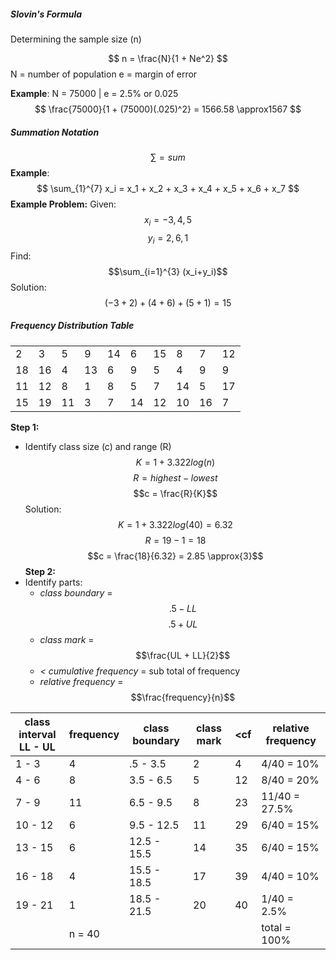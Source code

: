 ##### Slovin's Formula
Determining the sample size (n)

$$
n = \frac{N}{1 + Ne^2}
$$
N = number of population
e = margin of error

**Example**:
N = 75000 | e = 2.5% or 0.025
$$
\frac{75000}{1 + (75000)(.025)^2} = 1566.58 \approx1567
$$
##### Summation Notation
$$
\sum = sum
$$
**Example**:
$$
\sum_{1}^{7} x_i = x_1 + x_2 + x_3 + x_4 + x_5 + x_6 + x_7
$$
**Example Problem:**
Given: 
$$ x_i = -3, 4, 5 $$
$$ y_i = 2, 6, 1 $$
Find:  $$\sum_{i=1}^{3} (x_i+y_i)$$
Solution: $$(-3+2)+(4+6)+(5+1) = 15$$
##### Frequency Distribution Table

|     |     |     |     |     |     |     |     |     |     |
| --- | --- | --- | --- | --- | --- | --- | --- | --- | --- |
| 2   | 3   | 5   | 9   | 14  | 6   | 15  | 8   | 7   | 12  |
| 18  | 16  | 4   | 13  | 6   | 9   | 5   | 4   | 9   | 9   |
| 11  | 12  | 8   | 1   | 8   | 5   | 7   | 14  | 5   | 17  |
| 15  | 19  | 11  | 3   | 7   | 14  | 12  | 10  | 16  | 7   |

**Step 1:**
- Identify class size (c) and range (R)
$$K = 1 + 3.322log(n)$$
$$R = highest - lowest$$
$$c = \frac{R}{K}$$
Solution:
$$K = 1 + 3.322log(40) = 6.32$$
$$R = 19 - 1 = 18$$
$$c = \frac{18}{6.32} = 2.85 \approx{3}$$
**Step 2:**
- Identify parts:
	- *class boundary* = $$.5 - LL$$ $$.5 + UL$$
	- *class mark* = $$\frac{UL + LL}{2}$$
	- *< cumulative frequency* = sub total of frequency
	- *relative frequency* = $$\frac{frequency}{n}$$


| **class interval**<br>LL - UL | **frequency** | **class boundary** | **class mark** | **<cf** | **relative frequency** |
| ----------------------------- | ------------- | ------------------ | -------------- | ------- | ---------------------- |
| 1 - 3                         | 4             | .5 - 3.5           | 2              | 4       | 4/40 = 10%             |
| 4 - 6                         | 8             | 3.5 - 6.5          | 5              | 12      | 8/40 = 20%             |
| 7 - 9                         | 11            | 6.5 - 9.5          | 8              | 23      | 11/40 = 27.5%          |
| 10 - 12                       | 6             | 9.5 - 12.5         | 11             | 29      | 6/40 = 15%             |
| 13 - 15                       | 6             | 12.5 - 15.5        | 14             | 35      | 6/40 = 15%             |
| 16 - 18                       | 4             | 15.5 - 18.5        | 17             | 39      | 4/40 = 10%             |
| 19 - 21                       | 1             | 18.5 - 21.5        | 20             | 40      | 1/40 = 2.5%            |
|                               | n = 40        |                    |                |         | total = 100%           |
